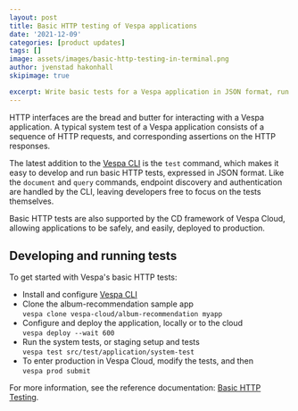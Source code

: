 ```yaml
---
layout: post
title: Basic HTTP testing of Vespa applications
date: '2021-12-09'
categories: [product updates]
tags: []
image: assets/images/basic-http-testing-in-terminal.png
author: jvenstad hakonhall
skipimage: true

excerpt: Write basic tests for a Vespa application in JSON format, run them with the Vespa CLI, and use them to verify production deployments in Vespa Cloud.
---
```

<script id="asciicast-bj1shqdC1wYt2phrSjpL7UNuZ" src="https://asciinema.org/a/bj1shqdC1wYt2phrSjpL7UNuZ.js" async data-autoplay="true" data-speed="1.618" data-cols="167" data-loop="true"></script>

HTTP interfaces are the bread and butter for interacting with a Vespa application.
A typical system test of a Vespa application consists of a sequence of
HTTP requests, and corresponding assertions on the HTTP responses.

The latest addition to the <a href="/introducing-vespa-cli">Vespa CLI</a>
is the `test` command, which makes it easy to develop and run basic HTTP tests,
expressed in JSON format.
Like the `document` and `query` commands, endpoint discovery and authentication are
handled by the CLI, leaving developers free to focus on the tests themselves.

Basic HTTP tests are also supported by the CD framework of Vespa Cloud,
allowing applications to be safely, and easily, deployed to production. 

## Developing and running tests

To get started with Vespa's basic HTTP tests:

- Install and configure <a href="/introducing-vespa-cli">Vespa CLI</a>
- Clone the album-recommendation sample app<br/>
  `vespa clone vespa-cloud/album-recommendation myapp`
- Configure and deploy the application, locally or to the cloud<br/>
  `vespa deploy --wait 600`
- Run the system tests, or staging setup and tests<br/>
  `vespa test src/test/application/system-test`
- To enter production in Vespa Cloud, modify the tests, and then<br/>
  `vespa prod submit`

For more information, see the reference documentation:
<a href="https://docs.vespa.ai/en/reference/testing.html">Basic HTTP Testing</a>.

